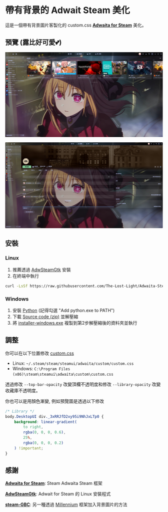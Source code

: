 # 帶有背景的 Adwait Steam 美化
這是一個帶有背景圖片客製化的 custom.css **[Adwaita for Steam]** 美化。

## 預覽 (露比好可愛💕)
![Library]

![Game]

## 安裝
### Linux
1. 推薦透過 [AdwSteamGtk] 安裝
2. 在終端中執行
``` sh
curl -LsSf https://raw.githubusercontent.com/The-Lost-Light/Adwaita-Steam-Wallpaper/refs/heads/main/install.sh | sh -s /path/to/image
```
### Windows
1. 安裝 [Python] (記得勾選 "Add python.exe to PATH")
2. 下載 [Source code (zip)] 並解壓縮
3. 將 [installer-windows.exe] 複製到第2步解壓縮後的資料夾並執行

## 調整
你可以在以下位置修改 [custom.css]
- Linux: `~/.steam/steam/steamui/adwaita/custom/custom.css`
- Windows: `C:\Program Files (x86)\steam\steamui\adwaita\custom\custom.css`

透過修改 `--top-bar-opacity` 改變頂欄不透明度和修改 `--library-opacity` 改變收藏庫不透明度。

你也可以是用顏色漸變, 例如預覽圖是透過以下修改
```css
/* Library */
body.DesktopUI div._3xRRJfD2xy95i9NhJxLTp0 {
	background: linear-gradient(
		to right,
		rgba(0, 0, 0, 0.6),
		25%,
		rgba(0, 0, 0, 0.2)
	) !important;
}
```

## 感謝
**[Adwaita for Steam]**: Steam Adwaita Steam 框架

**[AdwSteamGtk]**: Adwait for Steam 的 Linux 安裝程式

**[steam-GBC]**: 另一種透過 [Millennium] 框架加入背景圖片的方法


[Library]: screenshots/Library.png
[Game]: screenshots/Game.png

[Python]: https://www.python.org/downloads/
[Source code (zip)]: https://github.com/tkashkin/Adwaita-for-Steam/releases/latest
[installer-windows.exe]: https://github.com/The-Lost-Light/Adwaita-Steam-Wallpaper/releases/download/v1.1.0/installer-windows-v1.1.0.exe

[custom.css]: custom.css

[Adwaita for Steam]: https://github.com/tkashkin/Adwaita-for-Steam?tab=readme-ov-file
[AdwSteamGtk]: https://github.com/Foldex/AdwSteamGtk
[steam-GBC]: https://github.com/YCZ01111/steam-GBC
[Millennium]: https://github.com/SteamClientHomebrew/Millennium
